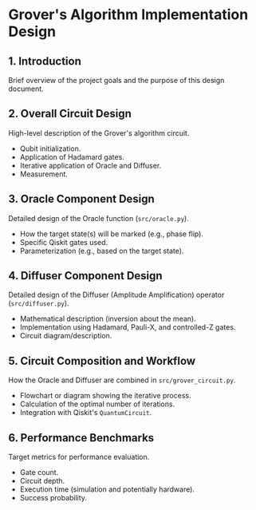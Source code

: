 # Grover's Algorithm Implementation Design

## 1. Introduction

Brief overview of the project goals and the purpose of this design document.

## 2. Overall Circuit Design

High-level description of the Grover's algorithm circuit.
- Qubit initialization.
- Application of Hadamard gates.
- Iterative application of Oracle and Diffuser.
- Measurement.

## 3. Oracle Component Design

Detailed design of the Oracle function (`src/oracle.py`).
- How the target state(s) will be marked (e.g., phase flip).
- Specific Qiskit gates used.
- Parameterization (e.g., based on the target state).

## 4. Diffuser Component Design

Detailed design of the Diffuser (Amplitude Amplification) operator (`src/diffuser.py`).
- Mathematical description (inversion about the mean).
- Implementation using Hadamard, Pauli-X, and controlled-Z gates.
- Circuit diagram/description.

## 5. Circuit Composition and Workflow

How the Oracle and Diffuser are combined in `src/grover_circuit.py`.
- Flowchart or diagram showing the iterative process.
- Calculation of the optimal number of iterations.
- Integration with Qiskit's `QuantumCircuit`.

## 6. Performance Benchmarks

Target metrics for performance evaluation.
- Gate count.
- Circuit depth.
- Execution time (simulation and potentially hardware).
- Success probability.
 